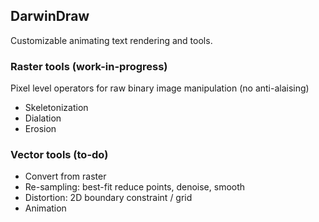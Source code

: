 ## DarwinDraw 
Customizable animating text rendering and tools.

### Raster tools (work-in-progress)
Pixel level operators for raw binary image manipulation (no anti-alaising)
- Skeletonization
- Dialation
- Erosion

### Vector tools (to-do)
- Convert from raster
- Re-sampling: best-fit reduce points, denoise, smooth
- Distortion: 2D boundary constraint / grid 
- Animation
